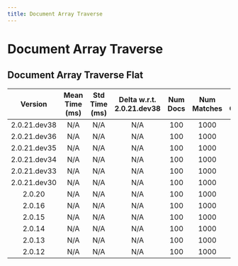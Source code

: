 ```yaml
---
title: Document Array Traverse
---
```

# Document Array Traverse

## Document Array Traverse Flat

| Version | Mean Time (ms) | Std Time (ms) | Delta w.r.t. 2.0.21.dev38 | Num Docs | Num Matches | Num Chunks | Traversal Paths | Memmap | Iterations |
| :---: | :---: | :---: | :---: | :---: | :---: | :---: | :---: | :---: | :---: |
| 2.0.21.dev38 | N/A | N/A | N/A | 100 | 1000 | 1000 | ['m'] | True | 5 |
| 2.0.21.dev36 | N/A | N/A | N/A | 100 | 1000 | 1000 | ['m'] | True | 5 |
| 2.0.21.dev35 | N/A | N/A | N/A | 100 | 1000 | 1000 | ['m'] | True | 5 |
| 2.0.21.dev34 | N/A | N/A | N/A | 100 | 1000 | 1000 | ['m'] | True | 5 |
| 2.0.21.dev33 | N/A | N/A | N/A | 100 | 1000 | 1000 | ['m'] | True | 5 |
| 2.0.21.dev30 | N/A | N/A | N/A | 100 | 1000 | 1000 | ['m'] | True | 5 |
| 2.0.20 | N/A | N/A | N/A | 100 | 1000 | 1000 | ['m'] | True | 5 |
| 2.0.16 | N/A | N/A | N/A | 100 | 1000 | 1000 | ['m'] | True | 5 |
| 2.0.15 | N/A | N/A | N/A | 100 | 1000 | 1000 | ['m'] | True | 5 |
| 2.0.14 | N/A | N/A | N/A | 100 | 1000 | 1000 | ['m'] | True | 5 |
| 2.0.13 | N/A | N/A | N/A | 100 | 1000 | 1000 | ['m'] | True | 5 |
| 2.0.12 | N/A | N/A | N/A | 100 | 1000 | 1000 | ['m'] | True | 5 |

